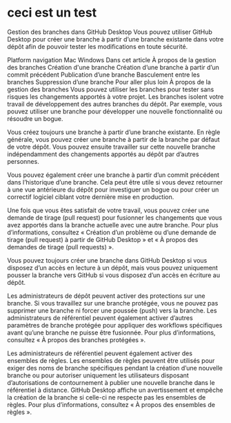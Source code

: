 # ceci est un test
Gestion des branches dans GitHub Desktop
Vous pouvez utiliser GitHub Desktop pour créer une branche à partir d’une branche existante dans votre dépôt afin de pouvoir tester les modifications en toute sécurité.

Platform navigation
Mac
Windows
Dans cet article
À propos de la gestion des branches
Création d'une branche
Création d’une branche à partir d’un commit précédent
Publication d’une branche
Basculement entre les branches
Suppression d’une branche
Pour aller plus loin
À propos de la gestion des branches
Vous pouvez utiliser les branches pour tester sans risques les changements apportés à votre projet. Les branches isolent votre travail de développement des autres branches du dépôt. Par exemple, vous pouvez utiliser une branche pour développer une nouvelle fonctionnalité ou résoudre un bogue.

Vous créez toujours une branche à partir d’une branche existante. En règle générale, vous pouvez créer une branche à partir de la branche par défaut de votre dépôt. Vous pouvez ensuite travailler sur cette nouvelle branche indépendamment des changements apportés au dépôt par d’autres personnes.

Vous pouvez également créer une branche à partir d’un commit précédent dans l’historique d’une branche. Cela peut être utile si vous devez retourner à une vue antérieure du dépôt pour investiguer un bogue ou pour créer un correctif logiciel ciblant votre dernière mise en production.

Une fois que vous êtes satisfait de votre travail, vous pouvez créer une demande de tirage (pull request) pour fusionner les changements que vous avez apportés dans la branche actuelle avec une autre branche. Pour plus d’informations, consultez « Création d’un problème ou d’une demande de tirage (pull request) à partir de GitHub Desktop » et « À propos des demandes de tirage (pull requests) ».

Vous pouvez toujours créer une branche dans GitHub Desktop si vous disposez d’un accès en lecture à un dépôt, mais vous pouvez uniquement pousser la branche vers GitHub si vous disposez d’un accès en écriture au dépôt.

Les administrateurs de dépôt peuvent activer des protections sur une branche. Si vous travaillez sur une branche protégée, vous ne pouvez pas supprimer une branche ni forcer une poussée (push) vers la branche. Les administrateurs de référentiel peuvent également activer d’autres paramètres de branche protégée pour appliquer des workflows spécifiques avant qu’une branche ne puisse être fusionnée. Pour plus d’informations, consultez « À propos des branches protégées ».

Les administrateurs de référentiel peuvent également activer des ensembles de règles. Les ensembles de règles peuvent être utilisés pour exiger des noms de branche spécifiques pendant la création d’une nouvelle branche ou pour autoriser uniquement les utilisateurs disposant d’autorisations de contournement à publier une nouvelle branche dans le référentiel à distance. GitHub Desktop affiche un avertissement et empêche la création de la branche si celle-ci ne respecte pas les ensembles de règles. Pour plus d’informations, consultez « À propos des ensembles de règles ».
